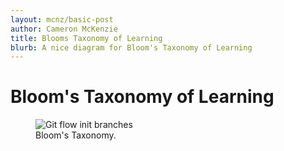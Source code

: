 ```yaml
---
layout: mcnz/basic-post
author: Cameron McKenzie
title: Blooms Taxonomy of Learning
blurb: A nice diagram for Bloom's Taxonomy of Learning
---
```


# Bloom's Taxonomy of Learning

<figure class="figure">
  <img src="https://static.projects.iq.harvard.edu/files/styles/os_files_large/public/shadowbok/files/blooms-taxonomy_upside_down_pyramid.png?m=1515617773&itok=ldCD-neJ" alt="Git flow init branches" class="img-fluid mx-auto d-block img-thumbnail rounded ">
  <figcaption class="figure-caption">Bloom's Taxonomy.</figcaption>
</figure>
